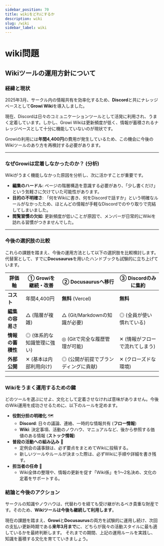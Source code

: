```yaml
---
sidebar_position: 70
title: wikiをどれにするか
description: wiki
slug: /wiki
sidebar_label: wiki
---
```


# wiki問題

## Wikiツールの運用方針について


### 経緯と現状



2025年3月、サークル内の情報共有を効率化するため、**Discord**と共にナレッジベースとして**Growi Wiki**を導入しました。

現在、Discordは日々のコミュニケーションツールとして活発に利用され、うまく定着しています。しかし、Growi Wikiは更新頻度が低く、情報が蓄積されるナレッジベースとして十分に機能していないのが現状です。

Growiの利用には**年間4,400円**の費用が発生しているため、この機会に今後のWikiツールのあり方を再検討する必要があります。

------



### なぜGrowiは定着しなかったのか？ (分析)



Wikiがうまく機能しなかった原因を分析し、次に活かすことが重要です。

- **編集のハードル**: ページの階層構造を意識する必要があり、「少し書くだけ」という気軽さに欠けていた可能性があります。
- **目的の不明確さ**: 「何をWikiに書き、何をDiscordで話すか」という明確なルールがなかったため、ほとんどの情報が手軽なDiscordでのやり取りで完結してしまいました。
- **閲覧習慣の欠如**: 更新頻度が低いことが原因で、メンバーが日常的にWikiを訪れる習慣がつきませんでした。

------



### 今後の選択肢の比較



これらの課題を踏まえ、今後の運用方法として以下の選択肢を比較検討します。代替案として、すでに**Docusaurus**を用いたハンドブックも試験的に立ち上げています。

| 評価軸           | ① Growiを継続・改善        | ② Docusaurusへ移行                   | ③ Discordのみに集約            |
| ---------------- | -------------------------- | ------------------------------------ | ------------------------------ |
| **コスト**       | 年間4,400円                | **無料** (Vercel)                    | **無料**                       |
| **編集の容易さ** | △ (階層が複雑)             | △ (Git/Markdownの知識が必要)         | ◎ (全員が使い慣れている)       |
| **情報の蓄積性** | ◎ (体系的な知識管理に強い) | ◎ (Gitで完全な履歴管理が可能)        | ✕ (情報がフローで流れてしまう) |
| **外部公開**     | ✕ (基本は内部利用向け)     | ◎ (公開が前提でブランディングに貢献) | ✕ (クローズドな環境)           |


------



### Wikiをうまく運用するための鍵



どのツールを選ぶにせよ、文化として定着させなければ意味がありません。今後のWiki運用を成功させるために、以下のルールを定めます。

- **役割分担の明確化** 🗺️
  - **Discord**: 日々の議論、連絡、一時的な情報共有 (**フロー情報**)
  - **Wiki**: 決定事項、活動のノウハウ、マニュアルなど、後から参照する価値のある情報 (**ストック情報**)
- **普段の活動への組み込み** 🔄
  - 定例会の議事録は、必ず要点をまとめてWikiに投稿する。
  - 新しいツールやルールが決まった際は、必ずWikiに手順や詳細を書き残す。
- **担当者の任命** 🙋
  - Wiki全体の整理や、情報の更新を促す「Wiki係」を1〜2名決め、文化の定着をサポートする。



### 結論と今後のアクション



サークルの知識やノウハウは、代替わりを経ても受け継がれるべき貴重な財産です。そのため、**Wikiツールは今後も継続して利用します**。

現在の課題を踏まえ、**Growi**と**Docusaurus**の両方を試験的に運用し続け、次回の支払い更新時期である**来年3月まで**に、どちらが我々の活動スタイルに最も適しているかを最終判断します。 それまでの期間、上記の運用ルールを実践し、知識を蓄積する文化を育てていきましょう。


